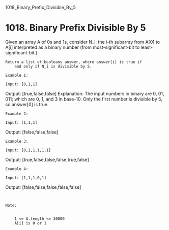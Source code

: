 1018_Binary_Prefix_Divisible_By_5
# 1018. Binary Prefix Divisible By 5

Given an array A of 0s and 1s, consider
        N_i: the i-th subarray from A[0] to A[i] interpreted as
        a binary number (from most-significant-bit to least-significant-bit.)

    Return a list of booleans answer, where answer[i] is true if
        and only if N_i is divisible by 5.

    Example 1:

    Input: [0,1,1]
Output: [true,false,false]
Explanation: 
The input numbers in binary are 0, 01, 011; which are 0, 1, and 3 in base-10.  Only the first number is divisible by 5, so answer[0] is true.

    Example 2:

    Input: [1,1,1]
Output: [false,false,false]

    Example 3:

    Input: [0,1,1,1,1,1]
Output: [true,false,false,false,true,false]

    Example 4:

    Input: [1,1,1,0,1]
Output: [false,false,false,false,false]

     

    Note:

    
        1 <= A.length <= 30000
        A[i] is 0 or 1